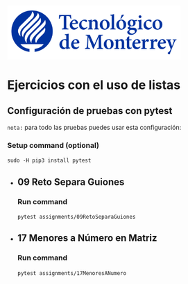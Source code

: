 ![Tec de Monterrey](images/logotecmty.png)
# Ejercicios con el uso de listas

## Configuración de pruebas con **pytest**

`nota:` para todo las pruebas puedes usar esta configuración:
### Setup command (optional)
```
sudo -H pip3 install pytest
```

- ## 09 Reto Separa Guiones
    ### Run command
    ```
    pytest assignments/09RetoSeparaGuiones
    ```

- ## 17 Menores a Número en Matriz
    ### Run command
    ```
    pytest assignments/17MenoresANumero
    ```